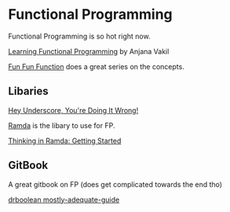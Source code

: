 # Functional Programming
Functional Programming is so hot right now.

[Learning Functional Programming](https://www.youtube.com/watch?v=e-5obm1G_FY) by Anjana Vakil

[Fun Fun Function](https://www.youtube.com/watch?v=BMUiFMZr7vk) does a great series on the concepts.

## Libaries
[Hey Underscore, You're Doing It Wrong!
](https://www.youtube.com/watch?v=m3svKOdZijA)

[Ramda](http://ramdajs.com/) is the libary to use for FP. 

[Thinking in Ramda: Getting Started](http://randycoulman.com/blog/2016/05/24/thinking-in-ramda-getting-started/)

## GitBook
A great gitbook on FP (does get complicated towards the end tho)

[drboolean mostly-adequate-guide](https://www.gitbook.com/book/drboolean/mostly-adequate-guide/details)